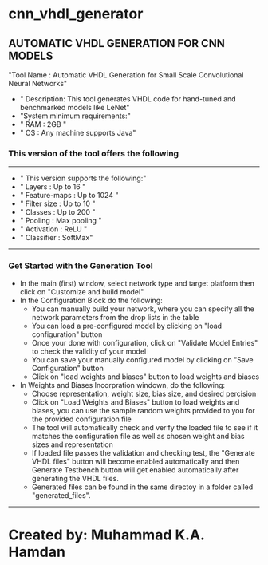 # cnn_vhdl_generator
## AUTOMATIC VHDL GENERATION FOR CNN MODELS

"Tool Name :  Automatic VHDL Generation for Small Scale Convolutional Neural Networks"
+ " Description: This tool generates VHDL code for hand-tuned and benchmarked models like LeNet"
+ "System minimum requirements:"
+ " RAM :  2GB "
+ " OS :  Any machine supports Java"


### This version of the tool offers the following
 ---------------------------------------- 
+ " This version supports the following:"
+ " Layers :  Up to 16 "
+ " Feature-maps :  Up to 1024 "
+ " Filter size :  Up to 10 "
+ " Classes :  Up to 200 "
+ " Pooling :  Max pooling "
+ " Activation :  ReLU "
+ " Classifier :  SoftMax"

----------------------------------------

### Get Started with the Generation Tool

* In the main (first) window, select network type and target platform then click on "Customize and build model"
* In the Configuration Block do the following:
	* You can manually build your network, where you can specify all the network parameters from the drop lists in the table
	* You can load a pre-configured model by clicking on "load configuration" button
	* Once your done with configuration, click on "Validate Model Entries" to check the validity of your model
	* You can save your manually configured model by clicking on "Save Configuration" button
	* Click on "load weights and biases" button to load weights and biases
 * In Weights and Biases Incorpration windown, do the following:
	* Choose representation, weight size, bias size, and desired percision 
	* Click on "Load Weights and Biases" button to load weights and biases, 
	  you can use the sample random weights provided to you for the provided configuration file
	* The tool will automatically check and verify the loaded file to see if it matches the configuration file as well as chosen
	  weight and bias sizes and representation 
	* If loaded file passes the validation and checking test, the "Generate VHDL files" button will become enabled automatically
	  and then Generate Testbench button will get enabled automatically after generating the VHDL files. 
	* Generated files can be found in the same directoy in a folder called "generated_files".
	 
------------------------------------------
# Created by: Muhammad K.A. Hamdan	 
